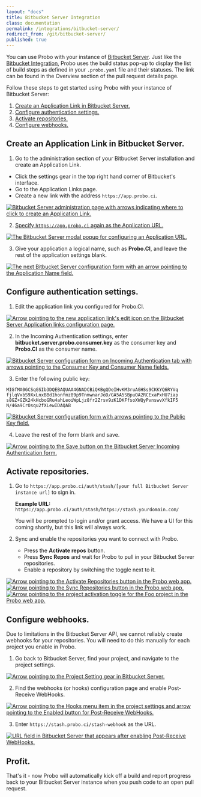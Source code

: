 ```yaml
---
layout: "docs"
title: Bitbucket Server Integration
class: documentation
permalink: /integrations/bitbucket-server/
redirect_from: /git/bitbucket-server/
published: true
---
```

You can use Probo with your instance of [Bitbucket Server](https://bitbucket.org/product/server). Just like the [Bitbucket Integration](/git/bitbucket/ "Bitbucket Integration"), Probo uses the build status pop-up to display the list of build steps as defined in your `.probo.yaml` file and their statuses. The link can be found in the Overview section of the pull request details page.

Follow these steps to get started using Probo with your instance of Bitbucket Server:

  1. <a href="#create-an-application-link-in-bitbucket-server">Create an Application Link in Bitbucket Server.</a>
  2. <a href="#configure-authentication-settings">Configure authentication settings.</a>
  3. <a href="#activate-repositories">Activate repositories.</a>
  4. <a href="#configure-webhooks">Configure webhooks.</a>

## Create an Application Link in Bitbucket Server.

1. Go to the administration section of your Bitbucket Server installation and create an Application Link.
  * Click the settings gear in the top right hand corner of Bitbucket's interface.
  * Go to the Application Links page.
  * Create a new link with the address `https://app.probo.ci`.
  <a href="/images/bitbucket-server/bbserver-setup-1--create-app-link.png" data-lightbox="bbserver-setup-1">
  <img src="/images/bitbucket-server/bbserver-setup-1--create-app-link.png" class="screenshot" alt="Bitbucket Server administration page with arrows indicating where to click to create an Application Link.">


2. Specify `https://app.probo.ci` again as the Application URL.
  <a href="/images/bitbucket-server/bbserver-setup-2--configure-app-link-url.png" data-lightbox="bbserver-setup-2">
  <img src="/images/bitbucket-server/bbserver-setup-2--configure-app-link-url.png" class="screenshot" alt="The Bitbucket Server modal popup for configuring an Application URL." class="screenshot">
  </a>

3. Give your application a logical name, such as **Probo.CI**, and leave the rest of the application settings blank.
  <a href="/images/bitbucket-server/bbserver-setup-3--configure-app-link-name.png" data-lightbox="bbserver-setup-3">
  <img src="/images/bitbucket-server/bbserver-setup-3--configure-app-link-name.png" alt="The next Bitbucket Server configuration form with an arrow pointing to the Application Name field." class="screenshot">
  </a>

## Configure authentication settings.

1. Edit the application link you configured for Probo.CI.
  <a href="/images/bitbucket-server/bbserver-setup-4--edit-app-link.png" data-lightbox="bbserver-setup-4">
  <img src="/images/bitbucket-server/bbserver-setup-4--edit-app-link.png" alt="Arrow pointing to the new application link's edit icon on the Bitbucket Server Application links configuration page." class="screenshot">
  </a>

2. In the Incoming Authentication settings, enter **bitbucket.server.probo.consumer.key** as the consumer key and **Probo.CI** as the consumer name.
  <a href="/images/bitbucket-server/bbserver-setup-5--enter-consumer-key.png" data-lightbox="bbserver-setup-5">
  <img src="/images/bitbucket-server/bbserver-setup-5--enter-consumer-key.png" alt="Bitbucket Server configuration form on Incoming Authentication tab with arrows pointing to the Consumer Key and Consumer Name fields." class="screenshot">
  </a>

3. Enter the following public key:
  ```
  MIGfMA0GCSqGSIb3DQEBAQUAA4GNADCBiQKBgQDeIHvKM3ruAGHSs9CKKYQ6RYVq
  fjlqVxbS9XxLnxBBd1honfmz89p9TnmwnarJoD/GA5A5SBpuOA2RCExaPxHU7iap
  s8GZ+GZk24kHcboGRu4ahLeoiWpLjz8fr2Zrsv9zK1DKFfsoXWQyPvnswvXfkIF5
  N/46a9CrOsqu2fXLewIDAQAB
  ```
  <a href="/images/bitbucket-server/bbserver-setup-6--enter-public-key.png" data-lightbox="bbserver-setup-6">
  <img src="/images/bitbucket-server/bbserver-setup-6--enter-public-key.png" alt="Bitbucket Server configuration form with arrows pointing to the Public Key field." class="screenshot">
  </a>

4. Leave the rest of the form blank and save.
  <a href="/images/bitbucket-server/bbserver-setup-7--incoming-auth-save.png" data-lightbox="bbserver-setup-7">
  <img src="/images/bitbucket-server/bbserver-setup-7--incoming-auth-save.png" alt="Arrow pointing to the Save button on the Bitbucket Server Incoming Authentication form." class="screenshot">
  </a>

## Activate repositories.

1. Go to `https://app.probo.ci/auth/stash/[your full Bitbucket Server instance url]` to sign in.

   **Example URL:** `https://app.probo.ci/auth/stash/https://stash.yourdomain.com/`

   You will be prompted to login and/or grant access. We have a UI for this coming shortly, but this link will always work.

2. Sync and enable the repositories you want to connect with Probo.
   * Press the **Activate repos** button.
   * Press **Sync Repos** and wait for Probo to pull in your Bitbucket Server repositories.
   * Enable a repository by switching the toggle next to it.
  <a href="/images/bitbucket-server/bbserver-setup-8--activate-repos.png" data-lightbox="bbserver-setup-8-9-10">
  <img src="/images/bitbucket-server/bbserver-setup-8--activate-repos.png" alt="Arrow pointing to the Activate Repositories button in the Probo web app." class="screenshot">
  </a>
  <a href="/images/bitbucket-server/bbserver-setup-9--sync-repos.png" data-lightbox="bbserver-setup-8-9-10">
  <img src="/images/bitbucket-server/bbserver-setup-9--sync-repos.png" alt="Arrow pointing to the Sync Repositories button in the Probo web app." class="screenshot">
  </a>
  <a href="/images/bitbucket-server/bbserver-setup-10--enable-repo.png" data-lightbox="bbserver-setup-8-9-10">
  <img src="/images/bitbucket-server/bbserver-setup-10--enable-repo.png" alt="Arrow pointing to the project activation toggle for the Foo project in the Probo web app." class="screenshot">
  </a>

## Configure webhooks.
Due to limitations in the Bitbucket Server API, we cannot reliably create webhooks for your repositories. You will need to do this manually for each project you enable in Probo.

1. Go back to Bitbucket Server, find your project, and navigate to the project settings.
  <a href="/images/bitbucket-server/bbserver-setup-11--webhook-settings.png" data-lightbox="bbserver-setup-11">
  <img src="/images/bitbucket-server/bbserver-setup-11--webhook-settings.png" alt="Arrow pointing to the Project Setting gear in Bitbucket Server." class="screenshot">
  </a>

2. Find the webhooks (or hooks) configuration page and enable Post-Receive WebHooks.
  <a href="/images/bitbucket-server/bbserver-setup-12--enable-webhooks.png" data-lightbox="bbserver-setup-12">
  <img src="/images/bitbucket-server/bbserver-setup-12--enable-webhooks.png" alt="Arrow pointing to the Hooks menu item in the project settings and arrow pointing to the Enabled button for Post-Receive WebHooks." class="screenshot">
  </a>

3. Enter `https://stash.probo.ci/stash-webhook` as the URL.
  <a href="/images/bitbucket-server/bbserver-setup-13--enter-webhook-url.png" data-lightbox="bbserver-setup-13">
  <img src="/images/bitbucket-server/bbserver-setup-13--enter-webhook-url.png" alt="URL field in Bitbucket Server that appears after enabling Post-Receive WebHooks." class="screenshot">
  </a>

## Profit.

That's it - now Probo will automatically kick off a build and report progress back to your Bitbucket Server instance when you push code to an open pull request.
